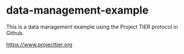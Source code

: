 # data-management-example
This is a data management example using the Project TIER protocol in Github.

https://www.projecttier.org


